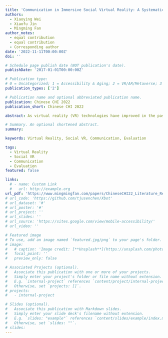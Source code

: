 ```yaml
---
title: 'Communication in Immersive Social Virtual Reality: A Systematic Review of 10 Years' Studies'
authors:
  - Xiaoying Wei
  - Xiaofu Jin
  - Mingming Fan
author_notes:
  - equal contribution
  - equal contribution
  - Corresponding author
date: '2022-11-11T00:00:00Z'
doi: ''

# Schedule page publish date (NOT publication's date).
publishDate: '2017-01-01T00:00:00Z'

# Publication type: 
# 0 = Uncategorized; 1 = Accessibility & Aging; 2 = VR/AR/Metaverse; 3 = Human-AI Collaboration; 4 = UX Methodology; 5 = Social Computing; 6 = Sensing;  7 = Thesis; 8 = Patent
publication_types: ['2']

# Publication name and optional abbreviated publication name.
publication: Chinese CHI 2022
publication_short: Chinese CHI 2022

abstract: As virtual reality (VR) technologies have improved in the past decade, more research has investigated how they could support more effective communication in various contexts to improve collaboration and social connectedness. However, there was no literature to summarize the uniqueness VR provided and put forward guidance for designing social VR applications for better communication. To understand how VR has been designed and used to facilitate communication in different contexts, we conducted a systematic review of the studies investigating communication in social VR in the past ten years by following the PRISMA guidelines. We highlight current practices and challenges and identify research opportunities to improve the design of social VR to better support communication and make social VR more accessible.

# Summary. An optional shortened abstract.
summary:

keywords: Virtual Reality, Social VR, Communication, Evaluation

tags:
  - Virtual Reality
  - Social VR
  - Communication
  - Evaluation
featured: false

links:
  # - name: Custom Link
  #   url: http://example.org
url_pdf: 'https://www.mingmingfan.com/papers/ChineseCHI22_Literature_Review_Social_VR.pdf'
# url_code: 'https://github.com/tjusenchen/Xbot'
# url_dataset: '#'
# url_poster: '#'
# url_project: ''
# url_slides: ''
# url_source: 'https://sites.google.com/view/mobile-accessibility/'
# url_video: ''

# Featured image
# To use, add an image named `featured.jpg/png` to your page's folder.
# image:
#   # caption: 'Image credit: [**Unsplash**](https://unsplash.com/photos/pLCdAaMFLTE)'
#   focal_point: ''
#   preview_only: false

# Associated Projects (optional).
#   Associate this publication with one or more of your projects.
#   Simply enter your project's folder or file name without extension.
#   E.g. `internal-project` references `content/project/internal-project/index.md`.
#   Otherwise, set `projects: []`.
# projects:
#   - internal-project

# Slides (optional).
#   Associate this publication with Markdown slides.
#   Simply enter your slide deck's filename without extension.
#   E.g. `slides: "example"` references `content/slides/example/index.md`.
#   Otherwise, set `slides: ""`.
# slides:
---
```


<!-- {{< youtube f9lO9tin4tw >}} -->


